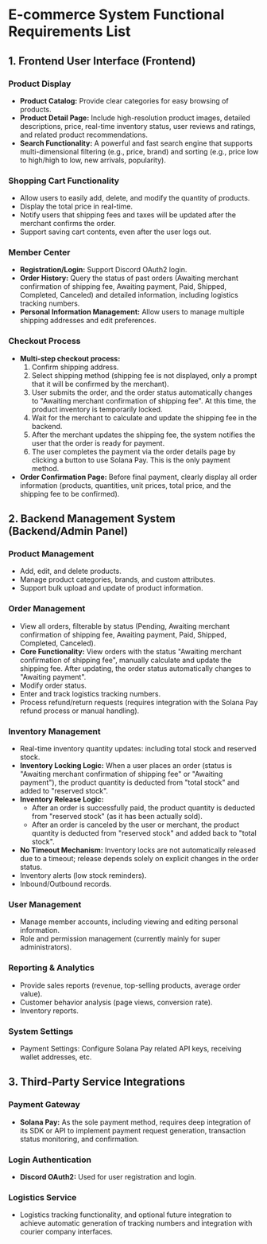 # E-commerce System Functional Requirements List

## 1. Frontend User Interface (Frontend)

### Product Display
- **Product Catalog:** Provide clear categories for easy browsing of products.
- **Product Detail Page:** Include high-resolution product images, detailed descriptions, price, real-time inventory status, user reviews and ratings, and related product recommendations.
- **Search Functionality:** A powerful and fast search engine that supports multi-dimensional filtering (e.g., price, brand) and sorting (e.g., price low to high/high to low, new arrivals, popularity).

### Shopping Cart Functionality
- Allow users to easily add, delete, and modify the quantity of products.
- Display the total price in real-time.
- Notify users that shipping fees and taxes will be updated after the merchant confirms the order.
- Support saving cart contents, even after the user logs out.

### Member Center
- **Registration/Login:** Support Discord OAuth2 login.
- **Order History:** Query the status of past orders (Awaiting merchant confirmation of shipping fee, Awaiting payment, Paid, Shipped, Completed, Canceled) and detailed information, including logistics tracking numbers.
- **Personal Information Management:** Allow users to manage multiple shipping addresses and edit preferences.

### Checkout Process
- **Multi-step checkout process:**
    1. Confirm shipping address.
    2. Select shipping method (shipping fee is not displayed, only a prompt that it will be confirmed by the merchant).
    3. User submits the order, and the order status automatically changes to "Awaiting merchant confirmation of shipping fee". At this time, the product inventory is temporarily locked.
    4. Wait for the merchant to calculate and update the shipping fee in the backend.
    5. After the merchant updates the shipping fee, the system notifies the user that the order is ready for payment.
    6. The user completes the payment via the order details page by clicking a button to use Solana Pay. This is the only payment method.
- **Order Confirmation Page:** Before final payment, clearly display all order information (products, quantities, unit prices, total price, and the shipping fee to be confirmed).

## 2. Backend Management System (Backend/Admin Panel)

### Product Management
- Add, edit, and delete products.
- Manage product categories, brands, and custom attributes.
- Support bulk upload and update of product information.

### Order Management
- View all orders, filterable by status (Pending, Awaiting merchant confirmation of shipping fee, Awaiting payment, Paid, Shipped, Completed, Canceled).
- **Core Functionality:** View orders with the status "Awaiting merchant confirmation of shipping fee", manually calculate and update the shipping fee. After updating, the order status automatically changes to "Awaiting payment".
- Modify order status.
- Enter and track logistics tracking numbers.
- Process refund/return requests (requires integration with the Solana Pay refund process or manual handling).

### Inventory Management
- Real-time inventory quantity updates: including total stock and reserved stock.
- **Inventory Locking Logic:** When a user places an order (status is "Awaiting merchant confirmation of shipping fee" or "Awaiting payment"), the product quantity is deducted from "total stock" and added to "reserved stock".
- **Inventory Release Logic:**
    - After an order is successfully paid, the product quantity is deducted from "reserved stock" (as it has been actually sold).
    - After an order is canceled by the user or merchant, the product quantity is deducted from "reserved stock" and added back to "total stock".
- **No Timeout Mechanism:** Inventory locks are not automatically released due to a timeout; release depends solely on explicit changes in the order status.
- Inventory alerts (low stock reminders).
- Inbound/Outbound records.

### User Management
- Manage member accounts, including viewing and editing personal information.
- Role and permission management (currently mainly for super administrators).

### Reporting & Analytics
- Provide sales reports (revenue, top-selling products, average order value).
- Customer behavior analysis (page views, conversion rate).
- Inventory reports.

### System Settings
- Payment Settings: Configure Solana Pay related API keys, receiving wallet addresses, etc.

## 3. Third-Party Service Integrations

### Payment Gateway
- **Solana Pay:** As the sole payment method, requires deep integration of its SDK or API to implement payment request generation, transaction status monitoring, and confirmation.

### Login Authentication
- **Discord OAuth2:** Used for user registration and login.

### Logistics Service
- Logistics tracking functionality, and optional future integration to achieve automatic generation of tracking numbers and integration with courier company interfaces.
